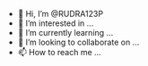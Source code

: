- 👋 Hi, I’m @RUDRA123P
- 👀 I’m interested in ...
- 🌱 I’m currently learning ...
- 💞️ I’m looking to collaborate on ...
- 📫 How to reach me ...

<!---
RUDRA123P/RUDRA123P is a ✨ special ✨ repository because its `README.md` (this file) appears on your GitHub profile.
You can click the Preview link to take a look at your changes.
--->
